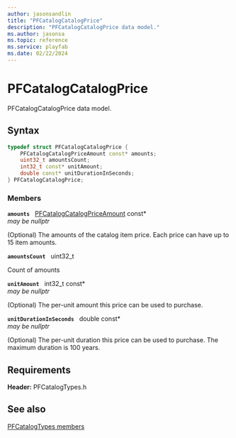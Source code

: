 ```yaml
---
author: jasonsandlin
title: "PFCatalogCatalogPrice"
description: "PFCatalogCatalogPrice data model."
ms.author: jasonsa
ms.topic: reference
ms.service: playfab
ms.date: 02/22/2024
---
```


# PFCatalogCatalogPrice  

PFCatalogCatalogPrice data model.  

## Syntax  
  
```cpp
typedef struct PFCatalogCatalogPrice {  
    PFCatalogCatalogPriceAmount const* amounts;  
    uint32_t amountsCount;  
    int32_t const* unitAmount;  
    double const* unitDurationInSeconds;  
} PFCatalogCatalogPrice;  
```
  
### Members  
  
**`amounts`** &nbsp; [PFCatalogCatalogPriceAmount](pfcatalogcatalogpriceamount.md) const*  
*may be nullptr*  
  
(Optional) The amounts of the catalog item price. Each price can have up to 15 item amounts.
  
**`amountsCount`** &nbsp; uint32_t  
  
Count of amounts
  
**`unitAmount`** &nbsp; int32_t const*  
*may be nullptr*  
  
(Optional) The per-unit amount this price can be used to purchase.
  
**`unitDurationInSeconds`** &nbsp; double const*  
*may be nullptr*  
  
(Optional) The per-unit duration this price can be used to purchase. The maximum duration is 100 years.
  
  
## Requirements  
  
**Header:** PFCatalogTypes.h
  
## See also  
[PFCatalogTypes members](../pfcatalogtypes_members.md)  

  
  
